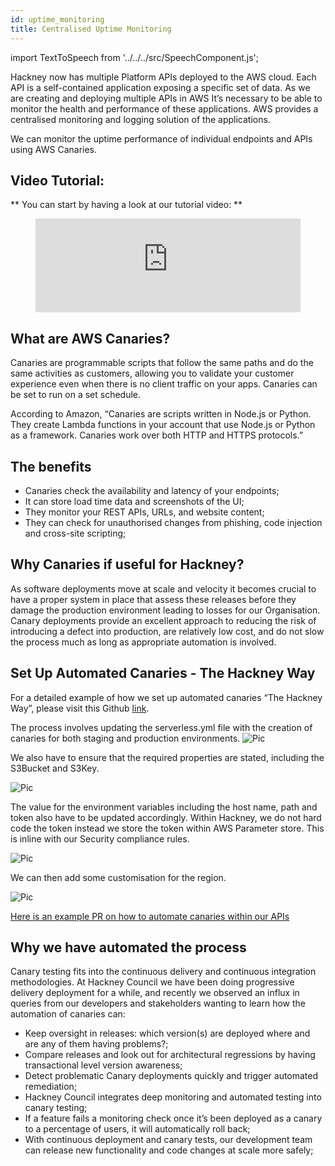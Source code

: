 ```yaml
---
id: uptime_monitoring
title: Centralised Uptime Monitoring
---
```


import TextToSpeech from '../../../src/SpeechComponent.js';

<TextToSpeech>

Hackney now has multiple Platform APIs deployed to the AWS cloud. Each API is a self-contained application exposing a specific set of data.
As we are creating and deploying multiple APIs in AWS It’s necessary to be able to monitor the health and performance of these applications. AWS provides a centralised monitoring and logging solution of the applications.

We can monitor the uptime performance of individual endpoints and APIs using AWS Canaries.

## Video Tutorial:

** You can start by having a look at our tutorial video: **

<figure class="video-container">
  <iframe width="100%" src="https://www.youtube.com/embed/bYMdvCz0QUk" title="YouTube video player" frameborder="0" allow="accelerometer; autoplay; clipboard-write; encrypted-media; gyroscope; picture-in-picture" allowfullscreen></iframe>
</figure>

## What are AWS Canaries?

Canaries are programmable scripts that follow the same paths and do the same activities as customers, allowing you to validate your customer experience even when there is no client traffic on your apps. Canaries can be set to run on a set schedule.

According to Amazon,  “Canaries are scripts written in Node.js or Python. They create Lambda functions in your account that use Node.js or Python as a framework. Canaries work over both HTTP and HTTPS protocols.”

## The benefits

- Canaries check the availability and latency of your endpoints;
- It can store load time data and screenshots of the UI;
- They monitor your REST APIs, URLs, and website content;
- They can check for unauthorised changes from phishing, code injection and cross-site scripting;

## Why Canaries if useful for Hackney?

As software deployments move at scale and velocity it becomes crucial to have a proper system in place that assess these releases before they damage the production environment leading to losses for our Organisation. Canary deployments provide an excellent approach to reducing the risk of introducing a defect into production, are relatively low cost, and do not slow the process much as long as appropriate automation is involved.

## Set Up Automated Canaries - The Hackney Way

For a detailed example of how we set up automated canaries “The Hackney Way”, please visit this Github [link](https://github.com/LBHackney-IT/processes-api/pull/8/files).


The process involves updating the serverless.yml file with the creation of canaries for both staging and production environments.
 ![Pic](../../doc-images/canaries1.png)

 We also have to ensure that the required properties are stated, including the S3Bucket and S3Key.

 ![Pic](../../doc-images/canaries2.png)

 The value for the environment variables including the host name, path and token also have to be updated accordingly. Within Hackney, we do not hard code the token instead we store the token within AWS Parameter store. This is inline with our Security compliance rules.  

![Pic](../../doc-images/canaries3.png)

We can then add some customisation for the region.

![Pic](../../doc-images/canaries4.png)

[Here is an example PR on how to automate canaries within our APIs](https://github.com/LBHackney-IT/patches-and-areas-api/pull/14/files)

## Why we have automated the process

Canary testing fits into the continuous delivery and continuous integration methodologies.  At Hackney Council we have been doing progressive delivery deployment for a while, and recently we observed an influx in queries from our developers and stakeholders wanting to learn how the automation of canaries can:

- Keep oversight in releases: which version(s) are deployed where and are any of them having problems?;
- Compare releases and look out for architectural regressions by having transactional level version awareness;
- Detect problematic Canary deployments quickly and trigger automated remediation;
- Hackney Council integrates deep monitoring and automated testing into canary testing;
- If a feature fails a monitoring check once it’s been deployed as a canary to a percentage of users, it will automatically roll back;
- With continuous deployment and canary tests, our development team can release new functionality and code changes at scale more safely;

</TextToSpeech>